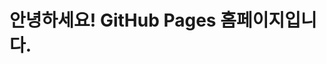 <!DOCTYPE html> 
<html lang="ko"> 
<head> 
    <meta charset="UTF-8"> 
    <meta name="viewport" content="width=device-width, initial-scale=1.0"> 
    <title>내 GitHub Pages</title> 
</head> 
<body> 
	<h1>안녕하세요! GitHub Pages 홈페이지입니다.</h1> 
</body> 
</html>

